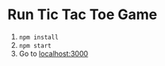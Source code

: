 # Run Tic Tac Toe Game
1. `npm install`
2. `npm start`
3. Go to [localhost:3000](http://localhost:3000)
